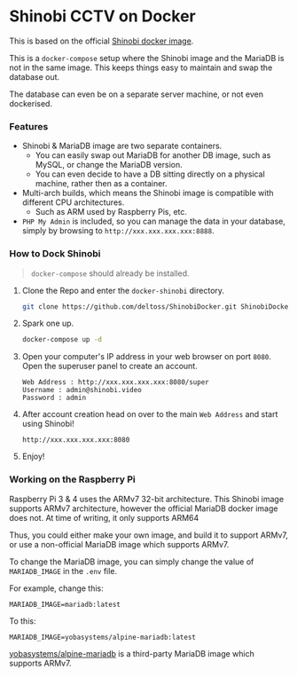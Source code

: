 # Shinobi CCTV on Docker

This is based on the official [Shinobi docker image](https://gitlab.com/Shinobi-Systems/ShinobiDocker).

This is a `docker-compose` setup where the Shinobi image and the MariaDB is not in the same image. This keeps things easy to maintain and swap the database out.

The database can even be on a separate server machine, or not even dockerised.

### Features

* Shinobi & MariaDB image are two separate containers.
  * You can easily swap out MariaDB for another DB image, such as MySQL, or change the MariaDB version.
  * You can even decide to have a DB sitting directly on a physical machine, rather then as a container.
* Multi-arch builds, which means the Shinobi image is compatible with different CPU architectures.
  * Such as ARM used by Raspberry Pis, etc.
* `PHP My Admin` is included, so you can manage the data in your database, simply by browsing to `http://xxx.xxx.xxx.xxx:8888`.

### How to Dock Shinobi

>  `docker-compose` should already be installed.

1. Clone the Repo and enter the `docker-shinobi` directory.
    ```bash
    git clone https://github.com/deltoss/ShinobiDocker.git ShinobiDocker && cd ShinobiDocker
    ```

2. Spark one up.
    ```bash
    docker-compose up -d
    ```

3. Open your computer's IP address in your web browser on port `8080`. Open the superuser panel to create an account.
    ```
    Web Address : http://xxx.xxx.xxx.xxx:8080/super
    Username : admin@shinobi.video
    Password : admin
    ```

4. After account creation head on over to the main `Web Address` and start using Shinobi!
    ```
    http://xxx.xxx.xxx.xxx:8080
    ```

5. Enjoy!

### Working on the Raspberry Pi

Raspberry Pi 3 & 4 uses the ARMv7 32-bit architecture. This Shinobi image supports ARMv7 architecture, however the official MariaDB docker image does not. At time of writing, it only supports ARM64

Thus, you could either make your own image, and build it to support ARMv7, or use a non-official MariaDB image which supports ARMv7.

To change the MariaDB image, you can simply change the value of `MARIADB_IMAGE` in the `.env` file.

For example, change this:

```env
MARIADB_IMAGE=mariadb:latest
```

To this:

```env
MARIADB_IMAGE=yobasystems/alpine-mariadb:latest
```

[yobasystems/alpine-mariadb](https://github.com/yobasystems/alpine-mariadb) is a third-party MariaDB image which supports ARMv7.